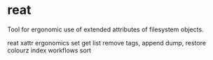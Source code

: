# reat

Tool for ergonomic use of extended attributes of filesystem objects.

reat xattr
ergonomics
set
get
list
remove
tags, append
dump, restore
colourz
index
workflows
sort
